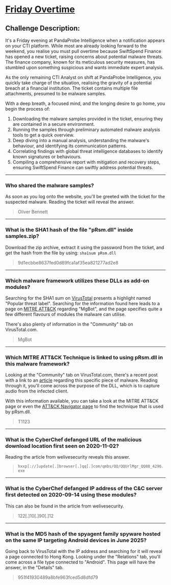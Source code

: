 # [Friday Overtime](https://tryhackme.com/room/fridayovertime)

## Challenge Description:
It's a Friday evening at PandaProbe Intelligence when a notification appears on your CTI platform. While most are already looking forward to the weekend, you realise you must pull overtime because SwiftSpend Finance has opened a new ticket, raising concerns about potential malware threats. The finance company, known for its meticulous security measures, has stumbled upon something suspicious and wants immediate expert analysis.

As the only remaining CTI Analyst on shift at PandaProbe Intelligence, you quickly take charge of the situation, realising the gravity of a potential breach at a financial institution. The ticket contains multiple file attachments, presumed to be malware samples.

With a deep breath, a focused mind, and the longing desire to go home, you begin the process of:

1. Downloading the malware samples provided in the ticket, ensuring they are contained in a secure environment.
2. Running the samples through preliminary automated malware analysis tools to get a quick overview.
3. Deep diving into a manual analysis, understanding the malware's behaviour, and identifying its communication patterns.
4. Correlating findings with global threat intelligence databases to identify known signatures or behaviours.
5. Compiling a comprehensive report with mitigation and recovery steps, ensuring SwiftSpend Finance can swiftly address potential threats.

***

### Who shared the malware samples?

As soon as you log onto the website, you'll be greeted with the ticket for the suspected malware. Reading the ticket will reveal the answer.

> Oliver Bennett

***

### What is the SHA1 hash of the file "pRsm.dll" inside samples.zip?

Download the zip archive, extract it using the password from the ticket, and get the hash from the file by using: `sha1sum pRsm.dll`

> 9d1ecbbe8637fed0d89fca1af35ea821277ad2e8

***

### Which malware framework utilizes these DLLs as add-on modules?

Searching for the SHA1 sum on [VirusTotal](http://virustotal.com/) presents a highlight named "Popular threat label". Searching for the information found here leads to a page on [MITRE ATT&CK](https://attack.mitre.org/software/S1146/) regarding "MgBot", and the page specifies quite a few different flavours of modules the malware can utilise.

There's also plenty of information in the "Community" tab on VirusTotal.com.

> MgBot

***

### Which MITRE ATT&CK Technique is linked to using pRsm.dll in this malware framework?

Looking at the "Community" tab on VirusTotal.com, there's a recent post with a link to an [article](https://www.welivesecurity.com/2023/04/26/evasive-panda-apt-group-malware-updates-popular-chinese-software/) regarding this specific piece of malware. Reading through it, you'll come across the purpose of the DLL, which is to capture audio from the infected client.

With this information available, you can take a look at the MITRE ATT&CK page or even the [ATT&CK Navigator page](https://mitre-attack.github.io/attack-navigator//#layerURL=https%3A%2F%2Fattack.mitre.org%2Fsoftware%2FS1146%2FS1146-enterprise-layer.json) to find the technique that is used by pRsm.dll.

> T1123

***

### What is the CyberChef defanged URL of the malicious download location first seen on 2020-11-02? 

Reading the article from welivesecurity reveals this answer.

> `hxxp[://]update[.]browser[.]qq[.]com/qmbs/QQ/QQUrlMgr_QQ88_4296.exe`

***

### What is the CyberChef defanged IP address of the C&C server first detected on 2020-09-14 using these modules?

This can also be found in the article from welivesecurity.

> 122[.]10[.]90[.]12

***

### What is the MD5 hash of the spyagent family spyware hosted on the same IP targeting Android devices in June 2025?

Going back to VirusTotal with the IP address and searching for it will reveal a page connected to Hong Kong. Looking under the "Relations" tab, you'll come across a file type connected to "Android". This page will have the answer, in the "Details" tab.

> 951f41930489a8bfe963fced5d8dfd79